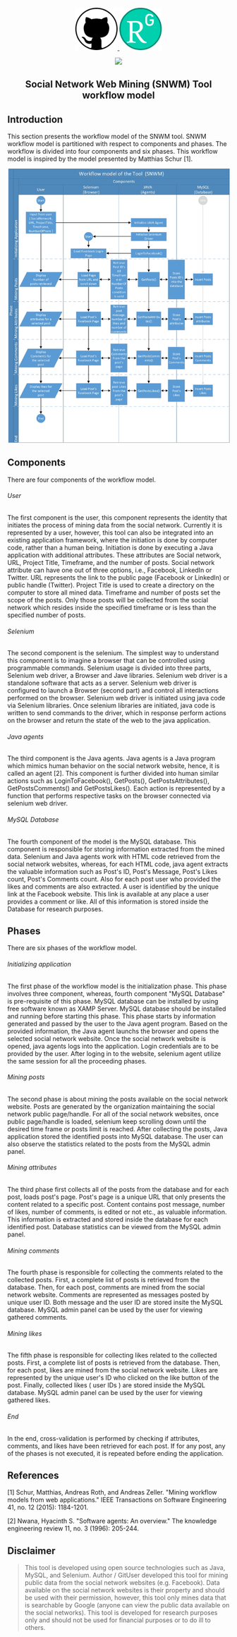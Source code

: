 <p align="center">
  <a href="https://github.com/MuhammadMuradKhan/UTM-THESIS/tree/master/SWM">
    <img src="https://raw.githubusercontent.com/MuhammadMuradKhan/iconspack/master/github.png" alt="Git repo" width="96" height="96">
  </a>
  <a href="https://www.researchgate.net/project/Tool-Social-Network-Web-Mining-SNWM">
    <img src="https://raw.githubusercontent.com/MuhammadMuradKhan/iconspack/master/rg.png" alt="Research material"  height="96">
  </a>
  <p align="center">
<a href="mailto:muradtariq.tk@gmail.com?Subject=Question%20regarding%20SNWM%20Tool"><img src="https://img.shields.io/badge/feedback-@MuhammadMuradKhan-blue.svg" /></a>
  </p>

  <h2 align="center">Social Network Web Mining (SNWM) Tool workflow model</h2>
 

## Introduction

This section presents the workflow model of the SNWM tool. SNWM workflow model is partitioned with respect to components and phases. The workflow is divided into four components and six phases. This workflow model is inspired by the model presented by Matthias Schur [1].

![Web Developer Roadmap Introduction](./workflow.jpg)

## Components 

There are four components of the workflow model. 

###### User

The first component is the user, this component represents the identity that initiates the process of mining data from the social network. Currently it is represented by a user, however, this tool can also be integrated into an existing application framework, where the initiation is done by computer code, rather than a human being. Initiation is done by executing a Java application with additional attributes. These attributes are Social network, URL, Project Title, Timeframe, and the number of posts. Social network attribute can have one out of three options, i.e., Facebook, LinkedIn or Twitter. URL represents the link to the public page (Facebook or LinkedIn) or public handle (Twitter). Project Title is used to create a directory on the computer to store all mined data. Timeframe and number of posts set the scope of the posts. Only those posts will be collected from the social network which resides inside the specified timeframe or is less than the specified number of posts. 

###### Selenium

The second component is the selenium. The simplest way to understand this component is to imagine a browser that can be controlled using programmable commands. Selenium usage is divided into three parts, Selenium web driver, a Browser and Jave libraries. Selenium web driver is a standalone software that acts as a server. Selenium web driver is configured to launch a Browser (second part) and control all interactions performed on the browser. Selenium web driver is initiated using java code via Selenium libraries. Once selenium libraries are initiated, java code is written to send commands to the driver, which in response perform actions on the browser and return the state of the web to the java application. 

###### Java agents

The third component is the Java agents. Java agents is a Java program which mimics human behavior on the social network website, hence, it is called an agent [2]. This component is further divided into human similar actions such as LoginToFacebook(), GetPosts(), GetPostsAttributes(), GetPostsComments() and GetPostsLikes(). Each action is represented by a function that performs respective tasks on the browser connected via selenium web driver.

###### MySQL Database

The fourth component of the model is the MySQL database. This component is responsible for storing information extracted from the mined data. Selenium and Java agents work with HTML code retrieved from the social network websites, whereas, for each HTML code, java agent extracts the valuable information such as Post's ID, Post's Message, Post's Likes count, Post's Comments count. Also for each post user who provided the likes and comments are also extracted. A user is identified by the unique link at the Facebook website. This link is available at any place a user provides a comment or like. All of this information is stored inside the Database for research purposes.

## Phases

There are six phases of the workflow model. 

###### Initializing application

The first phase of the workflow model is the initialization phase.  This phase involves three component, whereas, fourth component "MySQL Database" is pre-requisite of this phase. MySQL database can be installed by using free software known as XAMP Server. MySQL database should be installed and running before starting this phase. This phase starts by information generated and passed by the user to the Java agent program. Based on the provided information, the Java agent launchs the browser and opens the selected social network website. Once the social network website is opened, java agents logs into the application. Login credentials are to be provided by the user. After loging in to the website, selenium agent utilize the same session for all the proceeding phases. 

###### Mining posts

The second phase is about mining the posts available on the social network website. Posts are generated by the organization maintaining the social network public page/handle. For all of the social network websites, once public page/handle is loaded, selenium keep scrolling down until the desired time frame or posts limit is reached. After collecting the posts, Java application stored the identified posts into MySQL database. The user can also observe the statistics related to the posts from the MySQL admin panel.

###### Mining attributes

The third phase first collects all of the posts from the database and for each post, loads post's page. Post's page is a unique URL that only presents the content related to a specific post. Content contains post message, number of likes, number of comments, is edited or not etc., as valuable information. This information is extracted and stored inside the database for each identified post. Database statistics can be viewed from the MySQL admin panel.

###### Mining comments

The fourth phase is responsible for collecting the comments related to the collected posts. First, a complete list of posts is retrieved from the database. Then, for each post, comments are mined from the social network website. Comments are represented as messages posted by unique user ID. Both message and the user ID are stored insite the MySQL database. MySQL admin panel can be used by the user for viewing gathered comments.

###### Mining likes

The fifth phase is responsible for collecting likes related to the collected posts. First, a complete list of posts is retrieved from the database. Then, for each post, likes are mined from the social network website. Likes are represented by the unique user's ID who clicked on the like button of the post. Finally, collected likes ( user IDs ) are stored inside the MySQL database. MySQL admin panel can be used by the user for viewing gathered likes.

###### End

In the end, cross-validation is performed by checking if attributes, comments, and likes have been retrieved for each post. If for any post, any of the phases is not executed, it is repeated before ending the application. 

## References

[1] Schur, Matthias, Andreas Roth, and Andreas Zeller. "Mining workflow models from web applications." IEEE Transactions on Software Engineering 41, no. 12 (2015): 1184-1201.

[2] Nwana, Hyacinth S. "Software agents: An overview." The knowledge engineering review 11, no. 3 (1996): 205-244.

## Disclaimer
> This tool is developed using open source technologies such as Java, MySQL, and Selenium. Author / GitUser developed this tool for mining public data from the social network websites (e.g. Facebook). Data available on the social network websites is their property and should be used with their permission, however, this tool only mines data that is searchable by Google (anyone can view the public data available on the social networks). This tool is developed for research purposes only and should not be used for financial purposes or to do ill to others. 

